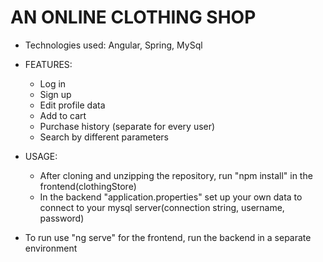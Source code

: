 # AN ONLINE CLOTHING SHOP
* Technologies used: Angular, Spring, MySql

* FEATURES: 
  * Log in
  * Sign up
  * Edit profile data
  * Add to cart
  * Purchase history (separate for every user)
  * Search by different parameters

* USAGE:
  * After cloning and unzipping the repository, run "npm install" in the frontend(clothingStore)
  * In the backend "application.properties" set up your own data to connect to your mysql server(connection string, username, password)

* To run use "ng serve" for the frontend, run the backend in a separate environment 
